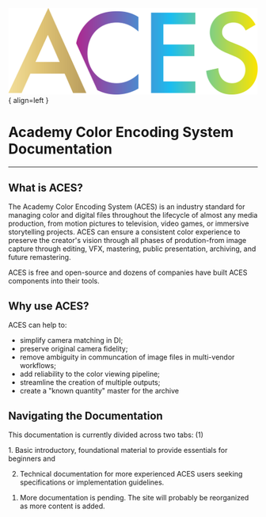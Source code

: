 ![Academy Color Encoding System](./assets/images/aces-horizontal-color.png){ align=left }


Academy Color Encoding System Documentation
===========================================

---

What is ACES?
-------------
The Academy Color Encoding System (ACES) is an industry standard for managing color and digital files throughout the lifecycle of almost any media production, from motion pictures to television, video games, or immersive storytelling projects. ACES can ensure a consistent color experience to preserve the creator's vision through all phases of prodution-from image capture through editing, VFX, mastering, public presentation, archiving, and future remastering.

ACES is free and open-source and dozens of companies have built ACES components into their tools.


Why use ACES?
-------------
ACES can help to:

- simplify camera matching in DI;
- preserve original camera fidelity;
- remove ambiguity in communcation of image files in multi-vendor workflows;
- add reliability to the color viewing pipeline;
- streamline the creation of multiple outputs;
- create a "known quantity" master for the archive


Navigating the Documentation
----------------------------
This documentation is currently divided across two tabs: (1)

<div class="annotate" markdown>
1. Basic introductory, foundational material to provide essentials for beginners and 

2. Technical documentation for more experienced ACES users seeking specifications or implementation guidelines. 
</div>

1.  More documentation is pending. The site will probably be reorganized as more content is added.


<!-- Explore
----------
<div class="grid cards" markdown>

-   :material-text-box-multiple-outline:{ .lg .middle } __ACES Overview__

    ---

    Introductory information about ACES, including the color encodings & transforms, and file formatsthat comprise the ACES system.

    [:octicons-arrow-right-24: Specifications](./background/overview.md)

-   :material-wrench-cog-outline:{ .lg .middle } __ACES Concepts__

    ---

    The "how" and "why" behind the ACES specifications. Users looking to dig into the inner workings and/or rationale behind certain design decisions should look here.

    [:octicons-arrow-right-24: Technical Details](#)

-   :material-text-box-plus-outline:{ .lg .middle } __User Guides__

    ---

    Designed to provide hands on guidance to use ACES in real tools. And to establish best practices to answer "how do I use ACES?"

    [:octicons-arrow-right-24: Customization](#)

-   :material-file-document-check-outline:{ .lg .middle } __Standards__

    ---

    Certain components of the ACES system have been established as international standards.

    [:octicons-arrow-right-24: Standards](#)

</div> -->